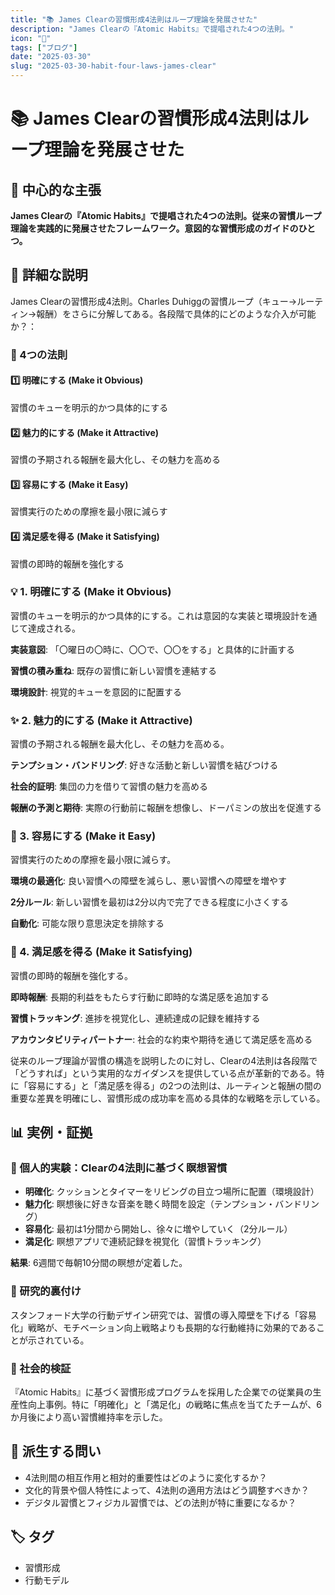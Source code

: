 ```yaml
---
title: "📚 James Clearの習慣形成4法則はループ理論を発展させた"
description: "James Clearの『Atomic Habits』で提唱された4つの法則。"
icon: "📝"
tags: ["ブログ"]
date: "2025-03-30"
slug: "2025-03-30-habit-four-laws-james-clear"
---
```


# 📚 James Clearの習慣形成4法則はループ理論を発展させた

## 🎯 中心的な主張

**James Clearの『Atomic Habits』で提唱された4つの法則。従来の習慣ループ理論を実践的に発展させたフレームワーク。意図的な習慣形成のガイドのひとつ。**

## 📖 詳細な説明

James Clearの習慣形成4法則。Charles Duhiggの習慣ループ（キュー→ルーティン→報酬）をさらに分解してある。各段階で具体的にどのような介入が可能か？：

### 🔢 4つの法則

#### 1️⃣ 明確にする (Make it Obvious)
習慣のキューを明示的かつ具体的にする

#### 2️⃣ 魅力的にする (Make it Attractive)
習慣の予期される報酬を最大化し、その魅力を高める

#### 3️⃣ 容易にする (Make it Easy)
習慣実行のための摩擦を最小限に減らす

#### 4️⃣ 満足感を得る (Make it Satisfying)
習慣の即時的報酬を強化する

### 💡 1. 明確にする (Make it Obvious)

習慣のキューを明示的かつ具体的にする。これは意図的な実装と環境設計を通じて達成される。

**実装意図**: 「〇曜日の〇時に、〇〇で、〇〇をする」と具体的に計画する

**習慣の積み重ね**: 既存の習慣に新しい習慣を連結する

**環境設計**: 視覚的キューを意図的に配置する

### ✨ 2. 魅力的にする (Make it Attractive)

習慣の予期される報酬を最大化し、その魅力を高める。

**テンプション・バンドリング**: 好きな活動と新しい習慣を結びつける

**社会的証明**: 集団の力を借りて習慣の魅力を高める

**報酬の予測と期待**: 実際の行動前に報酬を想像し、ドーパミンの放出を促進する

### 🚀 3. 容易にする (Make it Easy)

習慣実行のための摩擦を最小限に減らす。

**環境の最適化**: 良い習慣への障壁を減らし、悪い習慣への障壁を増やす

**2分ルール**: 新しい習慣を最初は2分以内で完了できる程度に小さくする

**自動化**: 可能な限り意思決定を排除する

### 🎁 4. 満足感を得る (Make it Satisfying)

習慣の即時的報酬を強化する。

**即時報酬**: 長期的利益をもたらす行動に即時的な満足感を追加する

**習慣トラッキング**: 進捗を視覚化し、連続達成の記録を維持する

**アカウンタビリティパートナー**: 社会的な約束や期待を通じて満足感を高める

従来のループ理論が習慣の構造を説明したのに対し、Clearの4法則は各段階で「どうすれば」という実用的なガイダンスを提供している点が革新的である。特に「容易にする」と「満足感を得る」の2つの法則は、ルーティンと報酬の間の重要な差異を明確にし、習慣形成の成功率を高める具体的な戦略を示している。

## 📊 実例・証拠

### 🧘 個人的実験：Clearの4法則に基づく瞑想習慣

- **明確化**: クッションとタイマーをリビングの目立つ場所に配置（環境設計）
- **魅力化**: 瞑想後に好きな音楽を聴く時間を設定（テンプション・バンドリング）
- **容易化**: 最初は1分間から開始し、徐々に増やしていく（2分ルール）
- **満足化**: 瞑想アプリで連続記録を視覚化（習慣トラッキング）

**結果**: 6週間で毎朝10分間の瞑想が定着した。

### 🔬 研究的裏付け

スタンフォード大学の行動デザイン研究では、習慣の導入障壁を下げる「容易化」戦略が、モチベーション向上戦略よりも長期的な行動維持に効果的であることが示されている。

### 🏢 社会的検証

『Atomic Habits』に基づく習慣形成プログラムを採用した企業での従業員の生産性向上事例。特に「明確化」と「満足化」の戦略に焦点を当てたチームが、6か月後により高い習慣維持率を示した。

## 🤔 派生する問い

- 4法則間の相互作用と相対的重要性はどのように変化するか？
- 文化的背景や個人特性によって、4法則の適用方法はどう調整すべきか？
- デジタル習慣とフィジカル習慣では、どの法則が特に重要になるか？

## 🏷️ タグ

- 習慣形成
- 行動モデル